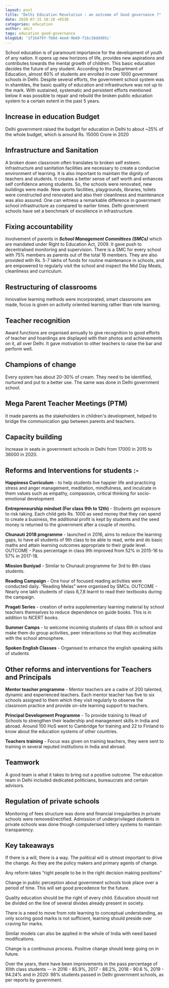 ```yaml
---
layout: post
title: "Delhi Education Revolution : an outcome of Good governance ?"
date: 2020-07-15 10:10 +0530
categories: education
author: amit
tags: education good-governance
blogUid: '1f16479f-fb0d-4eed-9b69-f16c38ddd95c'
---
```


School education is of paramount importance for the development of youth of any nation. It opens up new horizons of life, provides new aspirations and contributes towards the mental growth of children. This basic education decides the future of any student. 
According to the Department of Education, almost 60% of students are enrolled in over 1000 government schools in Delhi. Despite several efforts, the government school system was in shambles, the basic quality of education and infrastructure was not up to the mark. With sustained, systematic and persistent efforts mentioned below it was possible to repair and rebuild the broken public education system to a certain extent in the past 5 years. 

## Increase in education Budget 
Delhi government raised the budget for education in Delhi to about ~25% of the whole budget, which is around Rs. 15000 Crore in 2020

## Infrastructure and Sanitation 
A broken down classroom often translates to broken self esteem. Infrastructure and sanitation facilities are necessary to create a conducive environment of learning. It is also important to maintain the dignity of teachers and students. It creates a better sense of self worth and enhances self confidence among students. So, the schools were renovated, new buildings were made. New sports facilities, playgrounds, libraries, toilets were constructed and renovated and also their cleanliness and maintenance was also assured. One can witness a remarkable difference in government school infrastructure as compared to earlier times. Delhi government schools have set a benchmark of excellence in infrastructure. 

## Fixing accountability
Involvement of parents in ***School Management Committees (SMCs)*** which are mandated under Right to Education Act, 2009. It gave push to decentralised monitoring and supervision. There is a SMC for every school with 75% members as parents out of the total 16 members. They are also provided with Rs. 5-7 lakhs of funds for routine maintenance in schools, and are empowered to regularly visit the school and inspect the Mid Day Meals, cleanliness and curriculum.

## Restructuring of classrooms 
Innovative learning methods were incorporated, smart classrooms are made, focus is given on activity oriented learning rather than rote learning. 

## Teacher recognition 
Award functions are organised annually to give recognition to good efforts of teacher and hoardings are displayed with their photos and achievements on it, all over Delhi. It gave motivation to other teachers to raise the bar and perform well. 

## Champions of change 
Every system has about 20-30% of cream. They need to be identified, nurtured and put to a better use. The same was done in Delhi government school. 

## Mega Parent Teacher Meetings (PTM) 
It made parents as the stakeholders in children's development, helped to bridge the communication gap between parents and teachers.

## Capacity building 
Increase in seats in government schools in Delhi from 17000 in 2015 to 36000 in 2020. 

## Reforms and Interventions for students :- 

**Happiness Curriculum** - to help students live happier life and practicing stress and anger management, meditation, mindfulness, and inculcate in them values such as empathy, compassion, critical thinking for socio-emotional development 

**Entrepreneurship mindset (For class 9th to 12th)** - Students get exposure to risk taking. Each child gets Rs. 1000 as seed money that they can spend to create a business, the additional profit is kept by students and the seed money is returned to the government after a couple of months. 

**Chunauti 2018 programme** - launched in 2016, aims to reduce the learning gaps, to have all students of 9th class to be able to read, write and do basic maths and attain learning outcomes appropriate to their grade level. OUTCOME - Pass percentage in class 9th improved from 52% in 2015-16 to 57% in 2017-18. 

**Mission Buniyad** - Similar to Chunauti programme for 3rd to 8th class students. 

**Reading Campaign** - One hour of focused reading activities were conducted daily. “Reading Melas” were organised by SMCs. OUTCOME - Nearly one lakh students of class 6,7,8 learnt to read their textbooks during the campaign. 

**Pragati Series** - creation of extra supplementary learning material by school teachers themselves to reduce dependence on guide books. This is in addition to NCERT books.

**Summer Camps** - to welcome incoming students of class 6th in school and make them do group activities, peer interactions so that they acclimatize with the school atmosphere. 

**Spoken English Classes** - Organised to enhance the english speaking skills of students 


## Other reforms and interventions for Teachers and Principals 
**Mentor teacher programme** - Mentor teachers are a cadre of 200 talented, dynamic and experienced teachers. Each mentor teacher has five to six schools assigned to them which they visit regularly to observe the classroom practice and provide on-site learning support to teachers.

**Principal Development Programme** - To provide training to Head of Schools to strengthen their leadership and management skills in India and abroad. Around 100 HoS went to Cambridge for training and 22 to Finland to know about the education systems of other countries. 

**Teachers training** - Focus was given on training teachers, they were sent to training in several reputed institutions in India and abroad. 

## Teamwork 
A good team is what it takes to bring out a positive outcome. The education team in Delhi included dedicated politicians, bureaucrats and certain advisors.


## Regulation of private schools 
Monitoring of fees structure was done and financial irregularities in private schools were removed/rectified. Admission of underprivileged students in private schools was done though computerised lottery systems to maintain transparency. 

## Key takeaways 
If there is a will, there is a way. The political will is utmost important to drive the change. As they are the policy makers and primary agents of change. 

Any reform takes “right people to be in the right decision making positions” 

Change in public perception about government schools took place over a period of time. This will set good precedence for the future. 

Quality education should be the right of every child. Education should not be divided on the line of several divides already present in society. 

There is a need to move from rote learning to conceptual understanding, as only scoring good marks is not sufficient, learning should preside over craving for marks.

Similar models can also be applied in the whole of India with need based modifications. 

Change is a continuous process. Positive change should keep going on in future. 

Over the years, there have been improvements in the pass percentage of XIIth class students -- in 2016 - 85.9%, 2017 - 88.2%, 2018 - 90.6 %, 2019 - 94.24% and in 2020: 98% students passed in Delhi government schools, as per reports by government. 









